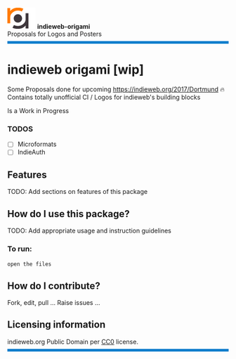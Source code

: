 
[![logo](https://raw.githubusercontent.com/redaktor/style/master/assets/readme/logo.png)](#)
**indieweb-origami**<br>
Proposals for Logos and Posters<br>
[![-](https://raw.githubusercontent.com/redaktor/style/master/assets/readme/lineBlue.png)](#)<br>

# indieweb origami [wip]

Some Proposals done for upcoming 
https://indieweb.org/2017/Dortmund 🔥<br>
Contains totally unofficial CI / Logos for indieweb's building blocks

Is a Work in Progress

### TODOS

- [ ] Microformats
- [ ] IndieAuth

## Features

TODO: Add sections on features of this package

## How do I use this package?

TODO: Add appropriate usage and instruction guidelines
### To run:
```
open the files
```

## How do I contribute?

Fork, edit, pull ...
Raise issues ...


## Licensing information

indieweb.org Public Domain per [CC0](https://creativecommons.org/publicdomain/zero/1.0/) license.
[![-](https://raw.githubusercontent.com/redaktor/style/master/assets/readme/lineBlue.png)](#)
